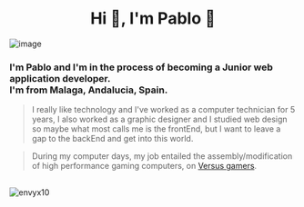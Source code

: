 <h1 align="center">Hi 👋, I'm Pablo 🥰 </h1>

![image](https://github.com/envyx10/envyx10/assets/29457987/6dc5dafe-34b6-4ced-9c2d-c1af1f38016f)

<h3 align="left">I'm Pablo and I'm in the process of becoming a Junior web application developer. <br> I'm from Malaga, Andalucia, Spain.</h3>

> I really like technology and I've worked as a computer technician for 5 years, I also worked as a graphic designer and I studied web design
so maybe what most calls me is the frontEnd, but I want to leave a gap to the backEnd and get into this world.

> During my computer days, my job entailed the assembly/modification of high performance gaming computers, on [Versus gamers](https://www.vsgamers.es).

##
<p><img align="center" src="https://github-readme-stats.vercel.app/api/top-langs?username=envyx10&show_icons=true&locale=en&layout=compact" alt="envyx10" /></p></p>






 



